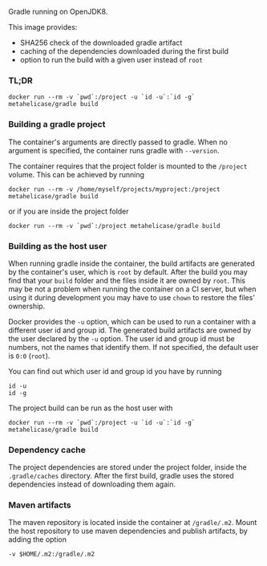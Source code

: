Gradle running on OpenJDK8.

This image provides:
  * SHA256 check of the downloaded gradle artifact
  * caching of the dependencies downloaded during the first build
  * option to run the build with a given user instead of `root`

### TL;DR

```
docker run --rm -v `pwd`:/project -u `id -u`:`id -g` metahelicase/gradle build
```

### Building a gradle project

The container's arguments are directly passed to gradle.
When no argument is specified, the container runs gradle with `--version`.

The container requires that the project folder is mounted to the `/project` volume.
This can be achieved by running

```
docker run --rm -v /home/myself/projects/myproject:/project metahelicase/gradle build
```

or if you are inside the project folder

```
docker run --rm -v `pwd`:/project metahelicase/gradle build
```

### Building as the host user

When running gradle inside the container, the build artifacts are generated by the container's user, which is `root` by default.
After the build you may find that your `build` folder and the files inside it are owned by `root`.
This may be not a problem when running the container on a CI server, but when using it during development you may have to use `chown` to restore the files' ownership.

Docker provides the `-u` option, which can be used to run a container with a different user id and group id.
The generated build artifacts are owned by the user declared by the `-u` option.
The user id and group id must be numbers, not the names that identify them.
If not specified, the default user is `0:0` (`root`).

You can find out which user id and group id you have by running

```
id -u
id -g
```

The project build can be run as the host user with

```
docker run --rm -v `pwd`:/project -u `id -u`:`id -g` metahelicase/gradle build
```

### Dependency cache

The project dependencies are stored under the project folder, inside the `.gradle/caches` directory.
After the first build, gradle uses the stored dependencies instead of downloading them again.

### Maven artifacts

The maven repository is located inside the container at `/gradle/.m2`.
Mount the host repository to use maven dependencies and publish artifacts, by adding the option

```
-v $HOME/.m2:/gradle/.m2
```
